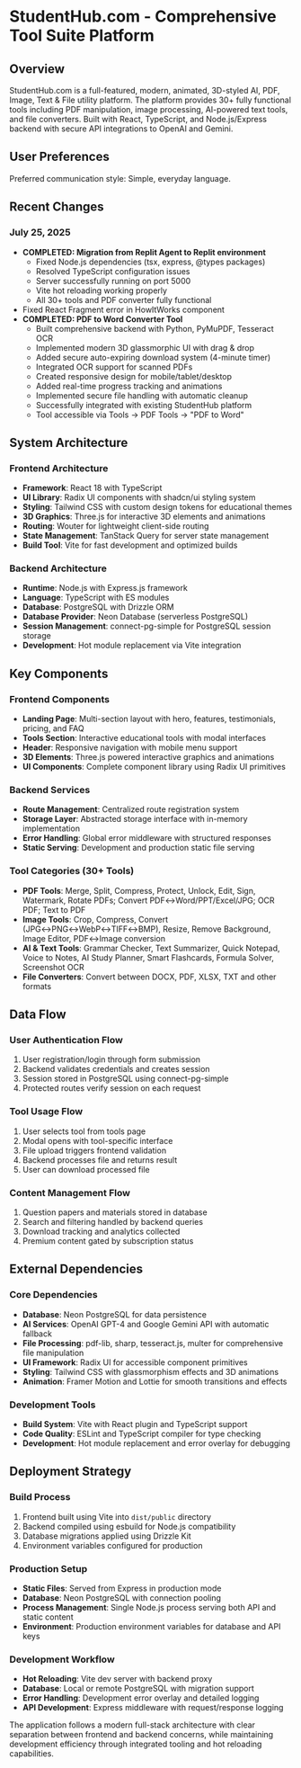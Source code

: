 # StudentHub.com - Comprehensive Tool Suite Platform

## Overview

StudentHub.com is a full-featured, modern, animated, 3D-styled AI, PDF, Image, Text & File utility platform. The platform provides 30+ fully functional tools including PDF manipulation, image processing, AI-powered text tools, and file converters. Built with React, TypeScript, and Node.js/Express backend with secure API integrations to OpenAI and Gemini.

## User Preferences

Preferred communication style: Simple, everyday language.

## Recent Changes

### July 25, 2025
- **COMPLETED: Migration from Replit Agent to Replit environment**
  - Fixed Node.js dependencies (tsx, express, @types packages)
  - Resolved TypeScript configuration issues
  - Server successfully running on port 5000
  - Vite hot reloading working properly
  - All 30+ tools and PDF converter fully functional
- Fixed React Fragment error in HowItWorks component
- **COMPLETED: PDF to Word Converter Tool**
  - Built comprehensive backend with Python, PyMuPDF, Tesseract OCR
  - Implemented modern 3D glassmorphic UI with drag & drop
  - Added secure auto-expiring download system (4-minute timer)
  - Integrated OCR support for scanned PDFs
  - Created responsive design for mobile/tablet/desktop
  - Added real-time progress tracking and animations
  - Implemented secure file handling with automatic cleanup
  - Successfully integrated with existing StudentHub platform
  - Tool accessible via Tools → PDF Tools → "PDF to Word"

## System Architecture

### Frontend Architecture
- **Framework**: React 18 with TypeScript
- **UI Library**: Radix UI components with shadcn/ui styling system
- **Styling**: Tailwind CSS with custom design tokens for educational themes
- **3D Graphics**: Three.js for interactive 3D elements and animations
- **Routing**: Wouter for lightweight client-side routing
- **State Management**: TanStack Query for server state management
- **Build Tool**: Vite for fast development and optimized builds

### Backend Architecture
- **Runtime**: Node.js with Express.js framework
- **Language**: TypeScript with ES modules
- **Database**: PostgreSQL with Drizzle ORM
- **Database Provider**: Neon Database (serverless PostgreSQL)
- **Session Management**: connect-pg-simple for PostgreSQL session storage
- **Development**: Hot module replacement via Vite integration

## Key Components

### Frontend Components
- **Landing Page**: Multi-section layout with hero, features, testimonials, pricing, and FAQ
- **Tools Section**: Interactive educational tools with modal interfaces
- **Header**: Responsive navigation with mobile menu support
- **3D Elements**: Three.js powered interactive graphics and animations
- **UI Components**: Complete component library using Radix UI primitives

### Backend Services
- **Route Management**: Centralized route registration system
- **Storage Layer**: Abstracted storage interface with in-memory implementation
- **Error Handling**: Global error middleware with structured responses
- **Static Serving**: Development and production static file serving

### Tool Categories (30+ Tools)
- **PDF Tools**: Merge, Split, Compress, Protect, Unlock, Edit, Sign, Watermark, Rotate PDFs; Convert PDF↔Word/PPT/Excel/JPG; OCR PDF; Text to PDF
- **Image Tools**: Crop, Compress, Convert (JPG↔PNG↔WebP↔TIFF↔BMP), Resize, Remove Background, Image Editor, PDF↔Image conversion
- **AI & Text Tools**: Grammar Checker, Text Summarizer, Quick Notepad, Voice to Notes, AI Study Planner, Smart Flashcards, Formula Solver, Screenshot OCR
- **File Converters**: Convert between DOCX, PDF, XLSX, TXT and other formats

## Data Flow

### User Authentication Flow
1. User registration/login through form submission
2. Backend validates credentials and creates session
3. Session stored in PostgreSQL using connect-pg-simple
4. Protected routes verify session on each request

### Tool Usage Flow
1. User selects tool from tools page
2. Modal opens with tool-specific interface
3. File upload triggers frontend validation
4. Backend processes file and returns result
5. User can download processed file

### Content Management Flow
1. Question papers and materials stored in database
2. Search and filtering handled by backend queries
3. Download tracking and analytics collected
4. Premium content gated by subscription status

## External Dependencies

### Core Dependencies
- **Database**: Neon PostgreSQL for data persistence
- **AI Services**: OpenAI GPT-4 and Google Gemini API with automatic fallback
- **File Processing**: pdf-lib, sharp, tesseract.js, multer for comprehensive file manipulation
- **UI Framework**: Radix UI for accessible component primitives
- **Styling**: Tailwind CSS with glassmorphism effects and 3D animations
- **Animation**: Framer Motion and Lottie for smooth transitions and effects

### Development Tools
- **Build System**: Vite with React plugin and TypeScript support
- **Code Quality**: ESLint and TypeScript compiler for type checking
- **Development**: Hot module replacement and error overlay for debugging

## Deployment Strategy

### Build Process
1. Frontend built using Vite into `dist/public` directory
2. Backend compiled using esbuild for Node.js compatibility
3. Database migrations applied using Drizzle Kit
4. Environment variables configured for production

### Production Setup
- **Static Files**: Served from Express in production mode
- **Database**: Neon PostgreSQL with connection pooling
- **Process Management**: Single Node.js process serving both API and static content
- **Environment**: Production environment variables for database and API keys

### Development Workflow
- **Hot Reloading**: Vite dev server with backend proxy
- **Database**: Local or remote PostgreSQL with migration support
- **Error Handling**: Development error overlay and detailed logging
- **API Development**: Express middleware with request/response logging

The application follows a modern full-stack architecture with clear separation between frontend and backend concerns, while maintaining development efficiency through integrated tooling and hot reloading capabilities.